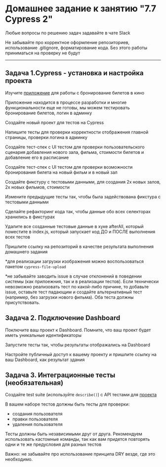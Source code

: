 # Домашнее задание к занятию "7.7 Cypress 2"

Любые вопросы по решению задач задавайте в чате Slack

Не забывайте про корректное оформление репозиториев, использование .gitignore, форматирование кода. Без этого работы приниматься на проверку не будут

---

  ## Задача 1.Cypress - установка и настройка проекта

  Изучите [приложение](https://github.com/Evgeniy-Varlamov/FS21-diplom) для работы с бронирование билетов в кино
  
  Приложение находится в процессе разработки и многие функциональности еще не готовы, мы можем тестировать бронирование билетов, логин в админку
  
  Создайте новый проект для тестов на Cypress
  
  Напишите тесты для проверки корректности отображения главной страницы, проверки логина в админку
  
  Создайте тест-спек с UI тестом для проверки пользовательского сценария добавления нового зала, фильма, стоимости билетов и добавление его в расписание
  
  Создайте тест-спек с UI тестом для проверки возможности бронирования билета на новый фильм и в новый зал

  Создайте фикстуру с тестовыми данными, для создания 2х новых залов, 2х новых фильмов, стоимости
  
  Измените предыдущие тесты так, чтобы была задействована фикстура с тестовыми данными

  Сделайте рефакторинг кода так, чтобы данные обо всех селекторах хранились в фикстурах

  Удалите все созданные тестовые данные в хуке afterAll, который поместите в index.js, который запускает код ДО и ПОСЛЕ выполнения всех тестов

  Пришлите ссылку на репозиторий в качестве результата выполнения домашнего задания
  
  *для реализации загрузки изображения можно воспользоваться пакетом `cypress-file-upload`

  *не забывайте заводить issue в случае отклонений в поведении системы (как прилоежния, так и в реализации тестов). Если технически невозможно реализовать тест по какой-либо причине, то добавьте issue, оставьте тест падающим и создайте альтернативный тест (например, без загрузки нового фильма). Оба теста должны присутствовать. 
  

  ## Задача 2. Подключение Dashboard
  Поключите ваш проект к Dashboard. Помните, что ваш проект будет иметь уникальные идентификаторы
  
  Запустите тесты так, чтобы результаты отображались на Dashboard
  
  Настройте публичный доступ к вашему проекту и пришлите ссылку на ваш Dashboard, как результат здания

  ## Задача 3. Интеграционные тесты (необязательная)
  
  Создайте test suite (используйте `describe()`) с API тестами для [проекта](https://petstore.swagger.io/#/)
  
  В вашем наборе тестов должны быть тесты для проверки:
  - создания пользователя
  - правки пользователя
  - удаления пользователя

  Тесты должны быть независимыми друг от друга. Рекомендуем использовать кастомные команды, так как вам придется повторять одни и те же предусловия для разных тестов


Важно: не забывайте про использование принципа DRY везде, где это необходимо.
